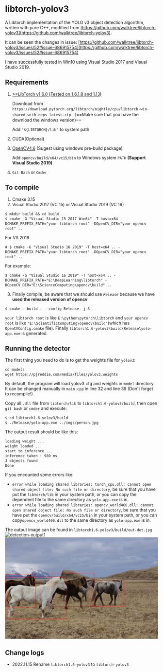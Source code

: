 # libtorch-yolov3
A Libtorch implementation of the YOLO v3 object detection algorithm, written with pure C++, modified from [https://github.com/walktree/libtorch-yolov3](https://github.com/walktree/libtorch-yolov3). 

It can be seen the changes in issue: [https://github.com/walktree/libtorch-yolov3/issues/52#issue-686915754](https://github.com/walktree/libtorch-yolov3/issues/52#issue-686915754) 

I have successfully tested in Win10 using Visual Studio 2017 and Visual Studio 2019.

## Requirements
1. [>=LibTorch v1.6.0 (Tested on 1.6,1.8 and 1.13)](https://pytorch.org/cppdocs/installing.html)

    Download from `https://download.pytorch.org/libtorch/nightly/cpu/libtorch-win-shared-with-deps-latest.zip` （==Make sure that you have the download the windows version)==

    Add `"${LIBTORCH}/lib"` to system path.
2. CUDA(Optional)
3. [OpenCV4.6](https://github.com/opencv/opencv/releases/tag/4.6.0) (Sugest using windows pre-build package)
    
    Add `opencv/build/x64/vc15/bin` to Windows system `PATH` **(Support Visual Studio 2019)**
4. `Git Bash` or `Cmder`

## To compile
1. Cmake 3.15
2. Visual Studio 2017 (VC 15) or Visual Studio 2019 (VC 16)


```
$ mkdir build && cd build
$ cmake -G "Visual Studio 15 2017 Win64" -T host=x64 -DCMAKE_PREFIX_PATH="your libtorch root" -DOpenCV_DIR="your opencv root" ..
```
For VS 2019
```
# $ cmake -G "Visual Studio 16 2019" -T host=x64 .. -DCMAKE_PREFIX_PATH="your libtorch root" -DOpenCV_DIR="your opencv root" ..
```
For example:
```
$ cmake -G "Visual Studio 16 2019" -T host=x64 .. -DCMAKE_PREFIX_PATH="E:\DeepLearning\libtorch" -DOpenCV_DIR="E:\ScienceComputing\opencv\build" ..
```

3. Finally compile, be aware that we should use *`Release`* because we have **used the released version of opencv**
```
$ cmake --build . --config Release -j 3
```
`your libtorch root` is like `E:\python\pytorch\libtorch` and `your opencv root` is like `"E:\ScientificComputing\opencv\build"`(which has `OpenCVConfig.cmake` file). Finally `libtorch1.6-yolov3\build\Release\yolo-app.exe` is generated.

## Running the detector

The first thing you need to do is to get the weights file for `yolov3`:

```
cd models
wget https://pjreddie.com/media/files/yolov3.weights 
```
By default, the program will load yolov3 cfg and weights in `model` directory. It can be changed manually in `main.cpp` in line 32 and line 39 (Don't forget to recompile!).

Copy all `.dll` file from `libtorch/lib` to `libtorch1.6-yolov3/build`, then open `git bash`  or `cmder` and execute:
```
$ cd libtorch1.6-yolov3/build
$ ./Release/yolo-app.exe ../imgs/person.jpg
```
The output result should be like this:
```
loading weight ...
weight loaded ...
start to inference ...
inference taken : 980 ms
3 objects found
Done
```
If you encounted some errors like:
-  `error while loading shared libraries: torch_cpu.dll: cannot open shared object file: No such file or directory`, be sure that you have put the `libtorch/lib` in your system path, or you can copy the dependent file to the same directory as `yolo-app.exe` is in.
-   `error while loading shared libraries: opencv_world460.dll: cannot open shared object file: No such file or directory`, be sure that you have put the `opencv/build/x64/vc15/bin` in your system path, or you can copy`opencv_world460.dll` to the same directory as `yolo-app.exe` is in.

The output image can be found in `libtorch1.6-yolov3/build/out-det.jpg`
![detection-output1](imgs/out-det.jpg)
![detection-output2](imgs/out-det-2.jpg)

## Change logs
- 2022.11.15 Rename `libtorch1.6-yolov3` to `libtorch-yolov3`